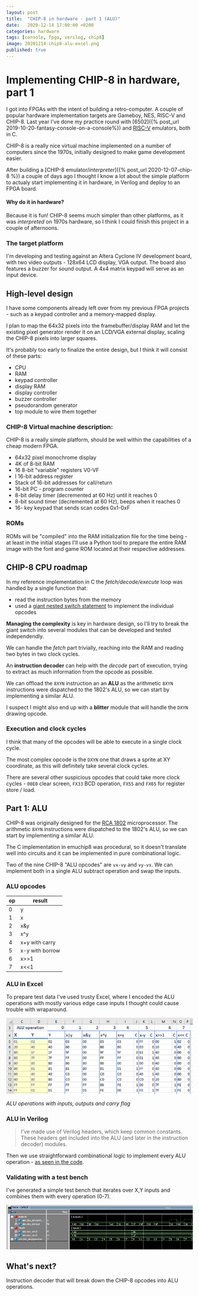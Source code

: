 ```yaml
---
layout: post
title:  "CHIP-8 in hardware - part 1 (ALU)"
date:   2020-12-14 17:00:00 +0200
categories: hardware
tags: [console, fpga, verilog, chip8]
image: 20201214-chip8-alu-excel.png
published: true
---
```


# Implementing CHIP-8 in hardware, part 1

I got into FPGAs with the intent of building a retro-computer. A couple of popular hardware implementation targets are Gameboy, NES, RISC-V and CHIP-8. 
Last year I've done my practice round with [6502]({% post_url 2019-10-20-fantasy-console-on-a-console%}) and [RISC-V](https://github.com/jborza/emuriscv/) emulators, both in C.

CHIP-8 is a really nice virtual machine implemented on a number of computers since the 1970s, initially designed to make game development easier. 

After building a [CHIP-8 emulator/_interpreter_]({% post_url 2020-12-07-chip-8 %}) a couple of days ago I thought I know a lot about the simple platform to actualy start implementing it in hardware, in Verilog and deploy to an FPGA board.

#### Why do it in hardware?

Because it is fun! CHIP-8 seems much simpler than other platforms, as it was _interpreted_ on 1970s hardware, so I think I could finish this project in a couple of afternoons.

### The target platform

I'm developing and testing against an Altera Cyclone IV development board, with two video outputs - 128x64 LCD display, VGA output. The board also features a buzzer for sound output. A 4x4 matrix keypad will serve as an input device.

## High-level design

I have some components already left over from my previous FPGA projects - such as a keypad controller and a memory-mapped display.

I plan to map the 64x32 pixels into the framebuffer/display RAM and let the existing pixel generator render it on an LCD/VGA external display, scaling the CHIP-8 pixels into larger squares.

It's probably too early to finalize the entire design, but I think it will consist of these parts:

- CPU
- RAM
- keypad controller
- display RAM
- display controller
- buzzer controller
- pseudorandom generator
- top module to wire them together

### CHIP-8 Virtual machine description:

CHIP-8 is a really simple platform, should be well within the capabilities of a cheap modern FPGA.

* 64x32 pixel monochrome display
* 4K of 8-bit RAM
* 16 8-bit "variable" registers V0-VF
* I 16-bit address register
* Stack of 16-bit addresses for call/return
* 16-bit PC - program counter
* 8-bit delay timer (decremented at 60 Hz) until it reaches 0
* 8-bit sound timer (decremented at 60 Hz), beeps when it reaches 0
* 16- key keypad that sends scan codes 0x1-0xF

### ROMs

ROMs will be "compiled" into the RAM initialization file for the time being - at least in the initial stages I'll use a Python tool to prepare the entire RAM image with the font and game ROM located at their respective addresses.

## CHIP-8 CPU roadmap

In my reference implementation in C the _fetch/decode/execute_ loop was handled by a single function that:
-  read the instruction bytes from the memory
-  used a [giant nested switch statement](https://github.com/jborza/emuchip8/blob/master/cpu.c#L81) to implement the individual opcodes

**Managing the complexity** is key in hardware design, so I'll try to break the giant switch into several modules that can be developed and tested independendly.

We can handle the _fetch_ part trivially, reaching into the RAM and reading two bytes in two clock cycles.

An **instruction decoder** can help with the _decode_ part of execution, trying to extract as much information from the opcode as possible.

We can offload the `8XYN` instruction an an **ALU** as the arithmetic `8XYN` instructions were dispatched to the 1802's ALU, so we can start by implementing a similar ALU.

I suspect I might also end up with a **blitter** module that will handle the `DXYN` drawing opcode.

### Execution and clock cycles

I think that many of the opcodes will be able to execute in a single clock cycle.

The most complex opcode is the `DXYN` one that draws a sprite at XY coordinate, as this will definitely take several clock cycles.

There are several other suspicious opcodes that could take more clock cycles - `00E0` clear screen, `FX33` BCD operation, `FX55` and `FX65` for register store / load.

## Part 1: ALU

CHIP-8 was originally designed for the [RCA 1802](https://en.wikipedia.org/wiki/RCA_1802) microprocessor. The arithmetic `8XYN` instructions were dispatched to the 1802's ALU, so we can start by implementing a similar ALU.

The C implementation in emuchip8 was procedural, so it doesn't translate well into circuits and it can be implemented in pure combinational logic.

Two of the nine CHIP-8 "ALU opcodes" are `vx-vy` and `vy-vx`. We can implement both in a single ALU subtract operation and swap the inputs.

### ALU opcodes

|op | result |
|-|-|
| 0| y |
| 1| x|y
| 2| x&y
| 3| x^y
| 4| x+y with carry
| 5| x-y with borrow 
| 6| x>>1
| 7 | x<<1

### ALU in Excel

To prepare test data I've used trusty Excel, where I encoded the ALU operations with mostly various edge case inputs I thought could cause trouble with wraparound.

![ALU in excel](20201214-chip8-alu-excel.png)

_ALU operations with inputs, outputs and carry flag_

### ALU in Verilog

> I've made use of Verilog headers, which keep common constants. These headers get included into the ALU (and later in the instruction decoder) modules.

Then we use straightforward combinational logic to implement every ALU operation - [as seen in the code](https://github.com/jborza/fpga-chip8/blob/master/chip8_alu.v#L28).

### Validating with a test bench

I've generated a simple test bench that iterates over X,Y inputs and combines them with every operation (0-7).

![testbench](20201214-alu-sim.png)

## What's next?

Instruction decoder that will break down the CHIP-8 opcodes into ALU operations.